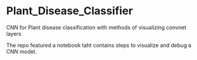 # Plant_Disease_Classifier
CNN for Plant disease classification with methods of visualizing convnet layers

The repo featured a notebook taht contains steps to visualize and debug a CNN model.
